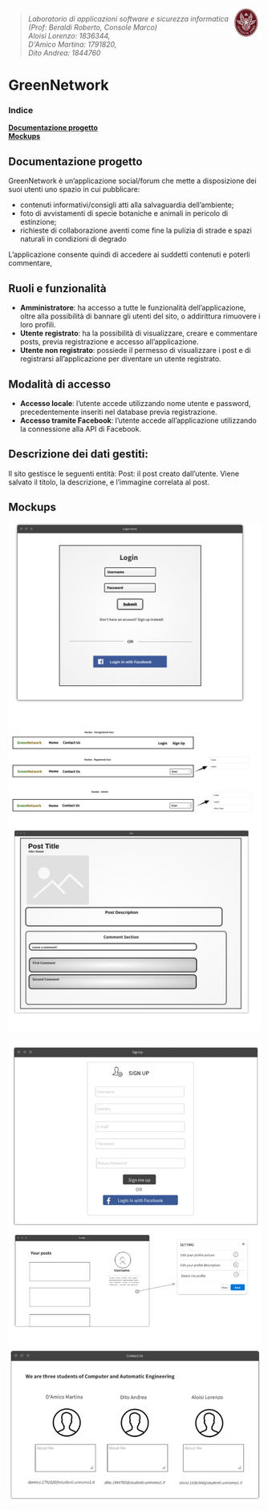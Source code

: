 <img width="12%" src="img/logo.jpeg" align="right">

>*Laboratorio di applicazioni software e sicurezza informatica  (Prof: Beraldi Roberto, Console Marco)<br/>
>Aloisi Lorenzo: 1836344, <br>D'Amico Martina: 1791820, <br>Dito Andrea: 1844760*

<h1>GreenNetwork </h1>

### Indice
**[Documentazione progetto](#documentazione-progetto)**<br>
**[Mockups](#mockups)**<br>




## Documentazione progetto
GreenNetwork è un’applicazione social/forum che mette a disposizione dei suoi utenti uno spazio in cui pubblicare:
* contenuti informativi/consigli atti alla salvaguardia dell’ambiente;
* foto di avvistamenti di specie botaniche e animali in pericolo di estinzione;
* richieste di collaborazione aventi come fine la pulizia di strade e spazi naturali in condizioni di degrado

L’applicazione consente quindi di accedere ai suddetti contenuti e poterli commentare, 


## Ruoli e funzionalità
* **Amministratore**: ha accesso a tutte le funzionalità dell’applicazione, oltre alla possibilità di bannare gli utenti del sito, o addirittura rimuovere i loro profili. 
* **Utente registrato**: ha la possibilità di visualizzare, creare e commentare posts, previa registrazione e accesso all’applicazione. 
* **Utente non registrato**: possiede il permesso di visualizzare i post e di registrarsi all’applicazione per diventare un utente registrato. 


## Modalità di accesso
* **Accesso locale**: l’utente accede utilizzando nome utente e password, precedentemente inseriti nel database previa registrazione.
* **Accesso tramite Facebook**: l’utente accede all’applicazione utilizzando la connessione alla API di Facebook.

## Descrizione dei dati gestiti: 
Il sito gestisce le seguenti entità:
Post: il post creato dall’utente. Viene salvato il titolo, la descrizione, e l’immagine correlata al post. 

## Mockups

![Login_Form](img/Mockups/Login_Form.png)
![Nav_Bar](img/Mockups/Nav_Bar.png)
![Post_page](img/Mockups/Post_page.png)



![SignUp](img/Mockups/SignUp.png)
![Profile](img/Mockups/Profile.png)
![ContactUs](img/Mockups/ContactUs.png)
